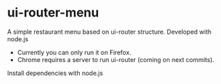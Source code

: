 # ui-router-menu
A simple restaurant menu based on ui-router structure. Developed with node.js

- Currently you can only run it on Firefox.
- Chrome requires a server to run ui-router (coming on next commits).

Install dependencies with node.js
